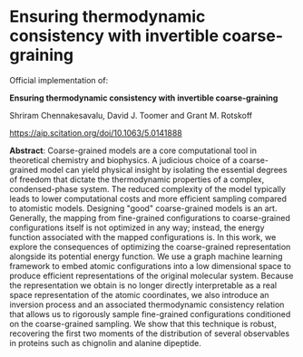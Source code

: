 # Ensuring thermodynamic consistency with invertible coarse-graining


Official implementation of:  

**Ensuring thermodynamic consistency with invertible coarse-graining**

Shriram Chennakesavalu, David J. Toomer and Grant M. Rotskoff

https://aip.scitation.org/doi/10.1063/5.0141888


**Abstract**: Coarse-grained models are a core computational tool in theoretical chemistry
and biophysics. A judicious choice of a coarse-grained model can yield physical
insight by isolating the essential degrees of freedom that dictate the
thermodynamic properties of a complex, condensed-phase system. The reduced
complexity of the model typically leads to lower computational costs and more
efficient sampling compared to atomistic models. Designing "good"
coarse-grained models is an art. Generally, the mapping from fine-grained
configurations to coarse-grained configurations itself is not optimized in any
way; instead, the energy function associated with the mapped configurations is.
In this work, we explore the consequences of optimizing the coarse-grained
representation alongside its potential energy function. We use a graph machine
learning framework to embed atomic configurations into a low dimensional space
to produce efficient representations of the original molecular system. Because
the representation we obtain is no longer directly interpretable as a real
space representation of the atomic coordinates, we also introduce an inversion
process and an associated thermodynamic consistency relation that allows us to
rigorously sample fine-grained configurations conditioned on the coarse-grained
sampling. We show that this technique is robust, recovering the first two
moments of the distribution of several observables in proteins such as
chignolin and alanine dipeptide.

